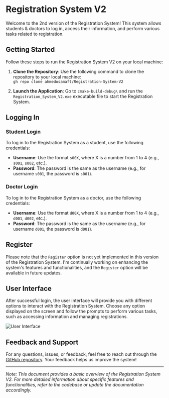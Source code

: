 # Registration System V2

Welcome to the 2nd version of the Registration System! This system allows students & doctors to log in, access their information, and perform various tasks related to registration.

## Getting Started

Follow these steps to run the Registration System V2 on your local machine:

1. **Clone the Repository**: Use the following command to clone the repository to your local machine: <br />
`gh repo clone ahmedosamaft/Registration-System-V2`

3. **Launch the Application**: Go to `cmake-build-debug\` and run the `Registration_System_V2.exe` executable file to start the Registration System.

## Logging In

### Student Login
To log in to the Registration System as a student, use the following credentials:

- **Username**: Use the format `s00X`, where X is a number from 1 to 4 (e.g., `s001`, `s002`, etc.).
- **Password**: The password is the same as the username (e.g., for username `s001`, the password is `s001`).

### Doctor Login
To log in to the Registration System as a doctor, use the following credentials:

- **Username**: Use the format `d00X`, where X is a number from 1 to 4 (e.g., `d001`, `d002`, etc.).
- **Password**: The password is the same as the username (e.g., for username `d001`, the password is `d001`).

## Register
Please note that the `Register` option is not yet implemented in this version of the Registration System. I'm continually working on enhancing the system's features and functionalities, and the `Register` option will be available in future updates.

## User Interface

After successful login, the user interface will provide you with different options to interact with the Registration System. Choose any option displayed on the screen and follow the prompts to perform various tasks, such as accessing information and managing registrations.

![User Interface](https://github.com/ahmedosamaft/Registration-System-V2/assets/76051700/6e4fe937-9497-4784-8ce0-a784a668a971)

## Feedback and Support

For any questions, issues, or feedback, feel free to reach out through the [GitHub repository](https://github.com/ahmedosamaft/Registration-System-V2). Your feedback helps us improve the system!

---
*Note: This document provides a basic overview of the Registration System V2. For more detailed information about specific features and functionalities, refer to the codebase or update the documentation accordingly.*
